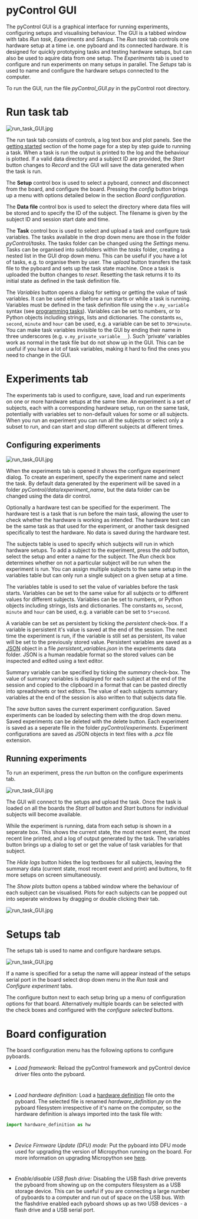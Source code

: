 # pyControl GUI

The pyControl GUI is a graphical interface for running experiments, configuring setups and visualising behaviour.   The GUI is a tabbed window with tabs *Run task*, *Experiments* and *Setups*.  The *Run task* tab controls one hardware setup at a time i.e. one pyboard and its connected hardware.  It is designed for quickly prototyping tasks and testing hardware setups, but can also be used to aquire data from one setup.  The *Experiments* tab is used to configure and run experiments on many setups in parallel.  The *Setups* tab is used to name and configure the hardware setups connected to the computer.

To run the GUI, run the file *pyControl_GUI.py* in the pyControl root directory.

# Run task tab

![run_task_GUI.jpg](../media/GUI/run_task_tab.png)

The run task tab consists of controls, a log text box and plot panels.  See the [getting started](../index.md#getting-started) section of the home page for a step by step guide to running a task.  When a task is run the output is printed to the log and the behaviour is plotted.  If a valid data directory and a subject ID are provided, the *Start* button changes to *Record* and the GUI will save the data generated when the task is run.

The **Setup** control box is used to select a pyboard, connect and disconnect from the board, and configure the board.  Pressing the *config* button brings up a menu with options detailed below in the section *Board configuration*.

The **Data file** control box is used to select the directory where data files will be stored and to specify the ID of the subject.  The filename is given by the subject ID and session start date and time.

The **Task** control box is used to select and upload a task and configure task variables.  The tasks available in the drop down menu are those in the folder *pyControl/tasks*.  The tasks folder can be changed using the *Settings* menu.  Tasks can be organised into subfolders within the *tasks* folder, creating a nested list in the GUI drop down menu.  This can be useful if you have a lot of tasks, e.g. to organise them by user.  The *upload* button transfers the task file to the pyboard and sets up the task state machine.  Once a task is uploaded the button changes to *reset*.  Resetting the task returns it to its initial state as defined in the task definition file.  

The *Variables* button opens a dialog for setting or getting the value of task variables.  It can be used either before a run starts or while a task is running.  Variables must be defined in the task definition file using the `v.my_variable` syntax (see [programming tasks](programming-tasks.md#variables)).  Variables can be set to numbers, or to Python objects including strings, lists and dictionaries.  The constants `ms`, `second`, `minute` and `hour` can be used, e.g. a variable can be set to `30*minute`.  You can make task variables invisible to the GUI by ending their name in three underscores (e.g. `v.my_private_variable___`).  Such 'private' variables work as normal in the task file but do not show up in the GUI.  This can be useful if you have a lot of task variables, making it hard to find the ones you need to change in the GUI.

# Experiments tab

The experiments tab is used to configure, save, load and run experiments on one or more hardware setups at the same time.  An experiment is a set of subjects, each with a corresponding hardware setup, run on the same task, potentially with variables set to non-default values for some or all subjects.  When you run an experiment you can run all the subjects or select
only a subset to run, and can start and stop different subjects at different times.

## Configuring experiments

![run_task_GUI.jpg](../media/GUI/configure_experiment_tab.png)

When the experiments tab is opened it shows the configure experiment dialog.  To create an experiment, specify the experiment name and select the task.  By default data generated by the experiment will be saved in a folder *pyControl/data/experiment_name*, but the data folder can be changed using the data dir control.

Optionally a hardware test can be specified for the experiment.  The hardware test is a task that is run before the main task, allowing the user to check whether the hardware is working as intended.  The hardware test can be the same task as that used for the experiment, or another task designed specifically to test the hardware.  No data is saved during the hardware test.

The subjects table is used to specify which subjects will run in which hardware setups.  To add a subject to the experiment, press the *add* button, select the setup and enter a name for the subject.  The *Run* check box determines whether on not a particular subject will be run when the experiment is run.  You can assign multiple subjects to the same setup in the variables table but can only run a single subject on a given setup at a time.

The variables table is used to set the value of variables before the task starts.  Variables can be set to the same value for all subjects or to different values for different subjects. Variables can be set to numbers, or Python objects including strings, lists and dictionaries.  The constants  `ms`, `second`, `minute` and `hour` can be used, e.g. a variable can be set to `5*second`.  

A variable can be set as persistent by ticking the *persistent* check-box. If a variable is persistent it's value is saved at the end of the session. The next time the experiment is run, if the variable is still set as persistent, its value will be set to the previously stored value.  Persistent variables are saved as a [JSON](https://www.json.org/) object in a file *persistent_variables.json* in the experiments data folder. JSON is a human readable format so the stored values can be inspected and edited using a text editor.

Summary variable can be specified by ticking the *summary* check-box. The value of summary variables is displayed for each subject at the end of the session and copied to the clipboard in a format that can be pasted directly into spreadsheets or text editors. The value of each subjects summary variables at the end of the session is also written to that subjects data file.

The *save* button saves the current experiment configuration.  Saved experiments can be loaded by selecting them with the drop down menu. Saved experiments can be deleted with the delete button.  Each experiment is saved as a seperate file in the folder *pyControl/experiments*.  Experiment configurations are saved as  JSON objects in text files with a *.pcx* file extension.

## Running experiments

To run an experiment, press the *run* button on the configure experiments tab.

![run_task_GUI.jpg](../media/GUI/run_experiment_tab.png)

The GUI will connect to the setups and upload the task. Once the task is loaded on all the boards the *Start all* button and *Start* buttons for individual subjects will become available.

While the experiment is running, data from each setup is shown in a seperate box.  This shows the current state, the most recent event, the most recent line printed, and a log of output generated by the task. The variables button brings up a dialog to set or get the value of task variables for that subject.

The *Hide logs* button hides the log textboxes for all subjects, leaving the summary data (current state, most recent event and print) and buttons, to fit more setups on screen simultaneously.

The *Show plots* button opens a tabbed window where the behaviour of each subject can be visualised.  Plots for each subjects can be popped out into seperate windows by dragging or double clicking their tab.

![run_task_GUI.jpg](../media/GUI/experiment_plots.png)

# Setups tab

The setups tab is used to name and configure hardware setups.

![run_task_GUI.jpg](../media/GUI/setups_tab.png)

If a name is specified for a setup the name will appear instead of the setups serial port in the board select drop down menu in the *Run task* and *Configure experiment* tabs.

The configure button next to each setup bring up a menu of configuration options for that board.  Alternatively multiple boards can be selected with the check boxes and configured with the *configure selected* buttons.

# Board configuration

The board configuration menu has the following options to configure pyboards.

- *Load framework:* Reload the pyControl framework and pyControl device driver files onto the pyboard.
#  
- *Load hardware definition:* Load a [hardware definition](hardware.md#hardware-definition) file onto the pyboard.  The selected file is renamed *hardware_definition.py* on the pyboard filesystem irrespective of it's name on the computer, so the hardware definition is always imported into the task file with:

```python
import hardware_definition as hw
```
#  
- *Device Firmware Update (DFU) mode:* Put the pyboard into DFU mode used for upgrading the version of Micropython running on the board.  For more information on upgrading Micropython see [here](http://micropython.org/download).
#  
- *Enable/disable USB flash drive:*  Disabling the USB flash drive prevents the pyboard from showing up on the computers filesystem as a USB storage device. This can be useful if you are connecting a large number of pyboards to a computer and run out of space on the USB bus. With the flashdrive enabled each pyboard shows up as two USB devices - a flash drive and a USB serial port.